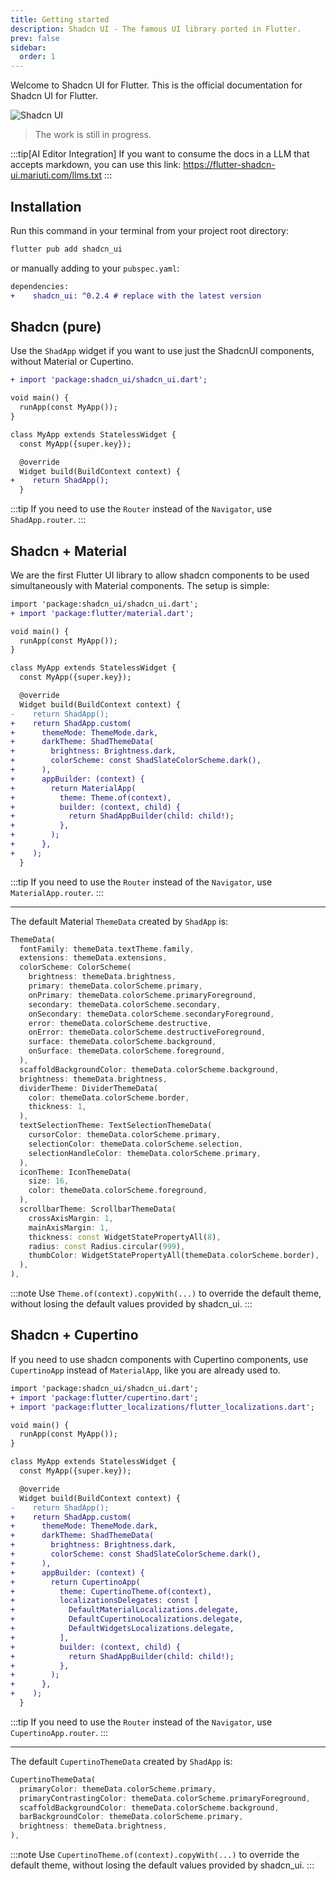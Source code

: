 ```yaml
---
title: Getting started
description: Shadcn UI - The famous UI library ported in Flutter.
prev: false
sidebar:
  order: 1
---
```


Welcome to Shadcn UI for Flutter.
This is the official documentation for Shadcn UI for Flutter.

![Shadcn UI](/shadcn-banner.png)

> The work is still in progress.

:::tip[AI Editor Integration]
If you want to consume the docs in a LLM that accepts markdown, you can use this link:
<https://flutter-shadcn-ui.mariuti.com/llms.txt>
:::

## Installation

Run this command in your terminal from your project root directory:

```bash
flutter pub add shadcn_ui
```

or manually adding to your `pubspec.yaml`:

```diff lang="yaml"
dependencies:
+    shadcn_ui: ^0.2.4 # replace with the latest version
```

## Shadcn (pure)

Use the `ShadApp` widget if you want to use just the ShadcnUI components, without Material or Cupertino.

```diff lang="dart"
+ import 'package:shadcn_ui/shadcn_ui.dart';

void main() {
  runApp(const MyApp());
}

class MyApp extends StatelessWidget {
  const MyApp({super.key});

  @override
  Widget build(BuildContext context) {
+    return ShadApp();
  }
```

:::tip
If you need to use the `Router` instead of the `Navigator`, use `ShadApp.router`.
:::

## Shadcn + Material

We are the first Flutter UI library to allow shadcn components to be used simultaneously with Material components.
The setup is simple:

```diff lang="dart"
import 'package:shadcn_ui/shadcn_ui.dart';
+ import 'package:flutter/material.dart';

void main() {
  runApp(const MyApp());
}

class MyApp extends StatelessWidget {
  const MyApp({super.key});

  @override
  Widget build(BuildContext context) {
-    return ShadApp();
+    return ShadApp.custom(
+      themeMode: ThemeMode.dark,
+      darkTheme: ShadThemeData(
+        brightness: Brightness.dark,
+        colorScheme: const ShadSlateColorScheme.dark(),
+      ),
+      appBuilder: (context) {
+        return MaterialApp(
+          theme: Theme.of(context),
+          builder: (context, child) {
+            return ShadAppBuilder(child: child!);
+          },
+        );
+      },
+    );
  }
```

:::tip
If you need to use the `Router` instead of the `Navigator`, use `MaterialApp.router`.
:::

---

The default Material `ThemeData` created by `ShadApp` is:

```dart
ThemeData(
  fontFamily: themeData.textTheme.family,
  extensions: themeData.extensions,
  colorScheme: ColorScheme(
    brightness: themeData.brightness,
    primary: themeData.colorScheme.primary,
    onPrimary: themeData.colorScheme.primaryForeground,
    secondary: themeData.colorScheme.secondary,
    onSecondary: themeData.colorScheme.secondaryForeground,
    error: themeData.colorScheme.destructive,
    onError: themeData.colorScheme.destructiveForeground,
    surface: themeData.colorScheme.background,
    onSurface: themeData.colorScheme.foreground,
  ),
  scaffoldBackgroundColor: themeData.colorScheme.background,
  brightness: themeData.brightness,
  dividerTheme: DividerThemeData(
    color: themeData.colorScheme.border,
    thickness: 1,
  ),
  textSelectionTheme: TextSelectionThemeData(
    cursorColor: themeData.colorScheme.primary,
    selectionColor: themeData.colorScheme.selection,
    selectionHandleColor: themeData.colorScheme.primary,
  ),
  iconTheme: IconThemeData(
    size: 16,
    color: themeData.colorScheme.foreground,
  ),
  scrollbarTheme: ScrollbarThemeData(
    crossAxisMargin: 1,
    mainAxisMargin: 1,
    thickness: const WidgetStatePropertyAll(8),
    radius: const Radius.circular(999),
    thumbColor: WidgetStatePropertyAll(themeData.colorScheme.border),
  ),
),
```

:::note
Use `Theme.of(context).copyWith(...)` to override the default theme, without losing the default values provided by shadcn_ui.
:::

## Shadcn + Cupertino

If you need to use shadcn components with Cupertino components, use `CupertinoApp` instead of `MaterialApp`, like you are already used to.

```diff lang="dart"
import 'package:shadcn_ui/shadcn_ui.dart';
+ import 'package:flutter/cupertino.dart';
+ import 'package:flutter_localizations/flutter_localizations.dart';

void main() {
  runApp(const MyApp());
}

class MyApp extends StatelessWidget {
  const MyApp({super.key});

  @override
  Widget build(BuildContext context) {
-    return ShadApp();
+    return ShadApp.custom(
+      themeMode: ThemeMode.dark,
+      darkTheme: ShadThemeData(
+        brightness: Brightness.dark,
+        colorScheme: const ShadSlateColorScheme.dark(),
+      ),
+      appBuilder: (context) {
+        return CupertinoApp(
+          theme: CupertinoTheme.of(context),
+          localizationsDelegates: const [
+            DefaultMaterialLocalizations.delegate,
+            DefaultCupertinoLocalizations.delegate,
+            DefaultWidgetsLocalizations.delegate,
+          ],
+          builder: (context, child) {
+            return ShadAppBuilder(child: child!);
+          },
+        );
+      },
+    );
  }
```

:::tip
If you need to use the `Router` instead of the `Navigator`, use `CupertinoApp.router`.
:::

---

The default `CupertinoThemeData` created by `ShadApp` is:

```dart
CupertinoThemeData(
  primaryColor: themeData.colorScheme.primary,
  primaryContrastingColor: themeData.colorScheme.primaryForeground,
  scaffoldBackgroundColor: themeData.colorScheme.background,
  barBackgroundColor: themeData.colorScheme.primary,
  brightness: themeData.brightness,
),
```

:::note
Use `CupertinoTheme.of(context).copyWith(...)` to override the default theme, without losing the default values provided by shadcn_ui.
:::
